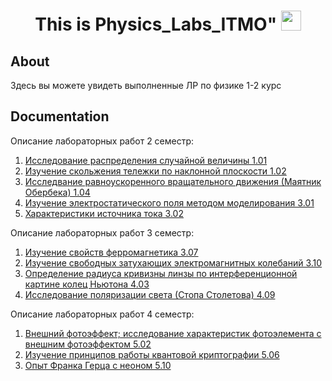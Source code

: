 <h1 align="center">This is Physics_Labs_ITMO"
<img src="https://github.com/blackcater/blackcater/raw/main/images/Hi.gif" height="32"/></h1>

## About
Здесь вы можете увидеть выполненные ЛР по физике 1-2 курс

## Documentation

Описание лабораторных работ 2 семестр:
1. [Исследование распределения случайной величины 1.01](https://github.com/RomanKosovets/Physics_Labs/blob/main/Labs_2sem_description/Lab_1_01.pdf)
2. [Изучение скольжения тележки по наклонной плоскости 1.02](https://github.com/RomanKosovets/Physics_Labs/blob/main/Labs_2sem_description/Lab_1_02.pdf)
3. [Исследвание равноускоренного вращательного движения (Маятник Обербека) 1.04](https://github.com/RomanKosovets/Physics_Labs/blob/main/Labs_2sem_description/Lab_1_04.pdf)
4. [Изучение электростатического поля методом моделирования 3.01](https://github.com/RomanKosovets/Physics_Labs/blob/main/Labs_2sem_description/Lab_3_01.pdf)
5. [Характеристики источника тока 3.02](https://github.com/RomanKosovets/Physics_Labs/blob/main/Labs_2sem_description/Lab_3_02.pdf)

Описание лабораторных работ 3 семестр:
1. [Изучение свойств ферромагнетика 3.07](https://github.com/RomanKosovets/Physics_Labs/blob/main/Labs_3sem_description/%D0%9E%D0%BF%D0%B8%D1%81%D0%B0%D0%BD%D0%B8%D0%B5%20%D0%9B%D0%A0%203.07.pdf)
2. [Изучение свободных затухающих электромагнитных колебаний 3.10](https://github.com/RomanKosovets/Physics_Labs/blob/main/Labs_3sem_description/%D0%9E%D0%BF%D0%B8%D1%81%D0%B0%D0%BD%D0%B8%D0%B5%20%D0%9B%D0%A0%203.10.pdf)
3. [Определение радиуса кривизны линзы по интерференционной картине колец Ньютона 4.03](https://github.com/RomanKosovets/Physics_Labs/blob/main/Labs_3sem_description/%D0%9E%D0%BF%D0%B8%D1%81%D0%B0%D0%BD%D0%B8%D0%B5%20%D0%9B%D0%A0%204.03.pdf)
4. [Исследование поляризации света (Стопа Столетова) 4.09](https://github.com/RomanKosovets/Physics_Labs/blob/main/Labs_3sem_description/%D0%9E%D0%BF%D0%B8%D1%81%D0%B0%D0%BD%D0%B8%D0%B5%20%D0%9B%D0%A0%204.09.pdf)

Описание лабораторных работ 4 семестр:
1. [Внешний фотоэффект; исследование характеристик фотоэлемента с внешним фотоэффектом 5.02](https://github.com/RomanKosovets/Physics_Labs/blob/main/Labs_4sem_description/%D0%9E%D0%BF%D0%B8%D1%81%D0%B0%D0%BD%D0%B8%D0%B5%20%D0%9B%D0%A0%205.02.pdf)
2. [Изучение принципов работы квантовой криптографии 5.06](https://github.com/RomanKosovets/Physics_Labs/blob/main/Labs_4sem_description/%D0%9E%D0%BF%D0%B8%D1%81%D0%B0%D0%BD%D0%B8%D0%B5%20%D0%9B%D0%A0%205.06.pdf)
3. [Опыт Франка Герца с неоном 5.10](https://github.com/RomanKosovets/Physics_Labs/blob/main/Labs_4sem_description/%D0%9E%D0%BF%D0%B8%D1%81%D0%B0%D0%BD%D0%B8%D0%B5%20%D0%9B%D0%A0%205.10.pdf)

